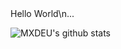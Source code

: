 

<!--
**MXDEU/MXDEU** is a ✨ _special_ ✨ repository because its `README.md` (this file) appears on your GitHub profile.


--> Hello World\n...
![MXDEU's github stats](https://github-readme-stats.vercel.app/api?username=MXDEU&show_icons=true&theme=dark&count_private=true)
